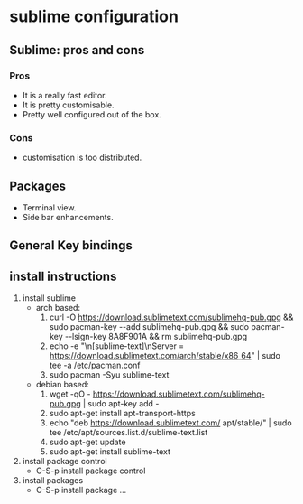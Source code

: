 # sublime configuration
## Sublime: pros and cons
### Pros
* It is a really fast editor.
* It is pretty customisable.
* Pretty well configured out of the box.

### Cons
* customisation is too distributed.

## Packages
* Terminal view.
* Side bar enhancements.

## General Key bindings

## install instructions

1. install sublime
	* arch based:
		1. curl -O https://download.sublimetext.com/sublimehq-pub.gpg && sudo pacman-key --add sublimehq-pub.gpg && sudo pacman-key --lsign-key 8A8F901A && rm sublimehq-pub.gpg
		2. echo -e "\n[sublime-text]\nServer = https://download.sublimetext.com/arch/stable/x86_64" | sudo tee -a /etc/pacman.conf
		3. sudo pacman -Syu sublime-text
	* debian based:
		1. wget -qO - https://download.sublimetext.com/sublimehq-pub.gpg | sudo apt-key add -
		2. sudo apt-get install apt-transport-https
		3. echo "deb https://download.sublimetext.com/ apt/stable/" | sudo tee /etc/apt/sources.list.d/sublime-text.list
		4. sudo apt-get update
		5. sudo apt-get install sublime-text
2. install package control
	* C-S-p install package control
3. install packages
	* C-S-p install package ...

